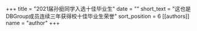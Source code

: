 +++ 
title = "2021届孙挺同学入选十佳毕业生" 
date = "" 
short_text = "这也是DBGroup成员连续三年获得校十佳毕业生荣誉" 
sort_position = 6
[[authors]] 
name = "author"
+++

